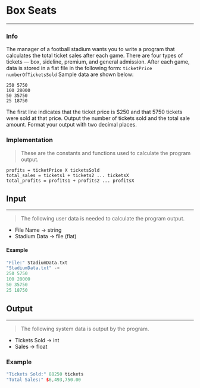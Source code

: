 # Box Seats
***
### Info
The manager of a football stadium wants you to write a program that calculates
the total ticket sales after each game. There are four types of tickets — box,
sideline, premium, and general admission. After each game, data is stored in a
flat file in the following form:
`ticketPrice  numberOfTicketsSold`
Sample data are shown below:
```
250 5750
100 28000
50 35750
25 18750
```
The first line indicates that the ticket price is $250 and that 5750 tickets
were sold at that price. Output the number of tickets sold and the total sale
amount. Format your output with two decimal places.

### Implementation
> These are the constants and functions used to calculate the program output.

```
profits = ticketPrice X ticketsSold
total_sales = tickets1 + tickets2 ... ticketsX
total_profits = profits1 + profits2 ... profitsX
```

## Input
***
> The following user data is needed to calculate the program output.

+ File Name -> string
+ Stadium Data -> file (flat)

#### Example
```c++
"File:" StadiumData.txt
"StadiumData.txt" ->
250 5750
100 28000
50 35750
25 18750
```

## Output
***
> The following system data is output by the program.

+ Tickets Sold -> int
+ Sales -> float

### Example
```c++
"Tickets Sold:" 88250 tickets
"Total Sales:" $6,493,750.00
```
